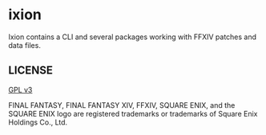 # ixion

Ixion contains a CLI and several packages working with FFXIV patches and data files.

## LICENSE

[GPL v3](LICENSE)

FINAL FANTASY, FINAL FANTASY XIV, FFXIV, SQUARE ENIX, and the SQUARE ENIX logo are registered trademarks or trademarks of Square Enix Holdings Co., Ltd.